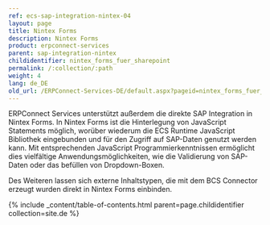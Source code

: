 ```yaml
---
ref: ecs-sap-integration-nintex-04
layout: page
title: Nintex Forms
description: Nintex Forms
product: erpconnect-services
parent: sap-integration-nintex
childidentifier: nintex_forms_fuer_sharepoint
permalink: /:collection/:path
weight: 4
lang: de_DE
old_url: /ERPConnect-Services-DE/default.aspx?pageid=nintex_forms_fuer_sharepoint
---
```


ERPConnect Services unterstützt außerdem die direkte SAP Integration in Nintex Forms.  In Nintex Forms ist die Hinterlegung von JavaScript Statements möglich, worüber wiederum die ECS Runtime JavaScript Bibliothek eingebunden und für den Zugriff auf SAP-Daten genutzt werden kann. Mit entsprechenden JavaScript Programmierkenntnissen ermöglicht dies vielfältige Anwendungsmöglichkeiten, wie die Validierung von SAP-Daten oder das befüllen von Dropdown-Boxen.

Des Weiteren lassen sich externe Inhaltstypen, die mit dem BCS Connector erzeugt wurden direkt in Nintex Forms einbinden.

{% include _content/table-of-contents.html parent=page.childidentifier collection=site.de %}